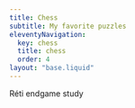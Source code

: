 ```yaml
---
title: Chess
subtitle: My favorite puzzles
eleventyNavigation:
  key: chess
  title: chess
  order: 4
layout: "base.liquid"
---
```

Réti endgame study
<div id="reti" class="chess"></div>